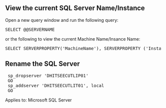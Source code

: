 ## View the current SQL Server Name/Instance

Open a new query window and run the following query:
<pre>
SELECT @@SERVERNAME
</pre>
or the following to view the current Machine Name/Insance Name:
<pre>
SELECT SERVERPROPERTY('MachineName'), SERVERPROPERTY ('InstanceName')
</pre>
## Rename the SQL Server
<pre>
 sp_dropserver 'DHITSEECUTLIP01'
 GO
 sp_addserver 'DHITSEECUTLIT01', local
 GO
</pre>
Applies to: Microsoft SQL Server
